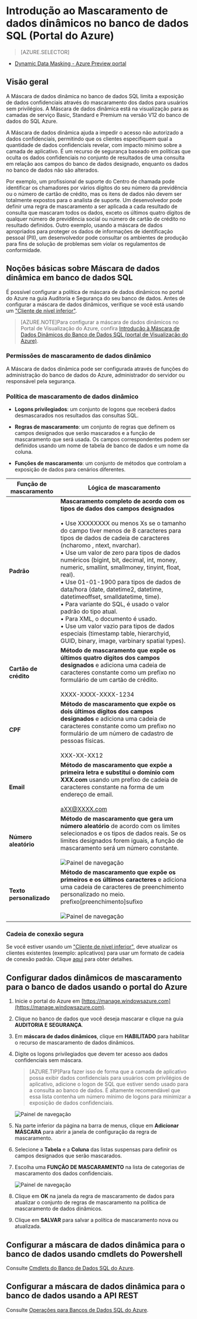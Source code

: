 <properties 
   pageTitle="Introdução ao Mascaramento de dados dinâmicos no banco de dados SQL (Portal do Azure)" 
   description="Como começar a usar a Máscara de Dados Dinâmicos do Banco de Dados SQL no portal do Azure" 
   services="sql-database" 
   documentationCenter="" 
   authors="nadavhelfman" 
   manager="jeffreyg" 
   editor="v-romcal"/>

<tags
   ms.service="sql-database"
   ms.devlang="NA"
   ms.topic="article"
   ms.tgt_pltfrm="NA"
   ms.workload="data-services" 
   ms.date="07/30/2015"
   ms.author="nadavh; ronmat; v-romcal; sstein; ronitr"/>

# Introdução ao Mascaramento de dados dinâmicos no banco de dados SQL (Portal do Azure)

> [AZURE.SELECTOR]
- [Dynamic Data Masking - Azure Preview portal](sql-database-dynamic-data-masking-get-started.md)

## Visão geral

A Máscara de dados dinâmica no banco de dados SQL limita a exposição de dados confidenciais através do mascaramento dos dados para usuários sem privilégios. A Máscara de dados dinâmica está na visualização para as camadas de serviço Basic, Standard e Premium na versão V12 do banco de dados do SQL Azure.

A Máscara de dados dinâmica ajuda a impedir o acesso não autorizado a dados confidenciais, permitindo que os clientes especifiquem qual a quantidade de dados confidenciais revelar, com impacto mínimo sobre a camada de aplicativo. É um recurso de segurança baseado em políticas que oculta os dados confidenciais no conjunto de resultados de uma consulta em relação aos campos do banco de dados designado, enquanto os dados no banco de dados não são alterados.

Por exemplo, um profissional de suporte do Centro de chamada pode identificar os chamadores por vários dígitos do seu número da previdência ou o número de cartão de crédito, mas os itens de dados não devem ser totalmente expostos para o analista de suporte. Um desenvolvedor pode definir uma regra de mascaramento a ser aplicada a cada resultado de consulta que mascaram todos os dados, exceto os últimos quatro dígitos de qualquer número de previdência social ou número de cartão de crédito no resultado definidos. Outro exemplo, usando a máscara de dados apropriados para proteger os dados de informações de identificação pessoal (PII), um desenvolvedor pode consultar os ambientes de produção para fins de solução de problemas sem violar os regulamentos de conformidade.

## Noções básicas sobre Máscara de dados dinâmica em banco de dados SQL

É possível configurar a política de máscara de dados dinâmicos no portal do Azure na guia Auditoria e Segurança do seu banco de dados. Antes de configurar a máscara de dados dinâmicos, verifique se você está usando um ["Cliente de nível inferior"](sql-database-auditing-and-dynamic-data-masking-downlevel-clients.md).


> [AZURE.NOTE]Para configurar a máscara de dados dinâmicos no Portal de Visualização do Azure, confira [Introdução à Máscara de Dados Dinâmicos do Banco de Dados SQL (portal de Visualização do Azure)](sql-database-dynamic-data-masking-get-started.md).


### Permissões de mascaramento de dados dinâmico

A Máscara de dados dinâmica pode ser configurada através de funções do administração do banco de dados do Azure, administrador do servidor ou responsável pela segurança.

### Política de mascaramento de dados dinâmico

* **Logons privilegiados**: um conjunto de logons que receberá dados desmascarados nos resultados das consultas SQL.
  
* **Regras de mascaramento**: um conjunto de regras que definem os campos designados que serão mascarados e a função de mascaramento que será usada. Os campos correspondentes podem ser definidos usando um nome de tabela de banco de dados e um nome da coluna.

* **Funções de mascaramento**: um conjunto de métodos que controlam a exposição de dados para cenários diferentes.

| Função de mascaramento | Lógica de mascaramento |
|----------|---------------|
| **Padrão** |**Mascaramento completo de acordo com os tipos de dados dos campos designados**<br/><br/>• Use XXXXXXXX ou menos Xs se o tamanho do campo tiver menos de 8 caracteres para tipos de dados de cadeia de caracteres (ncharomo , ntext, nvarchar).<br/>• Use um valor de zero para tipos de dados numéricos (bigint, bit, decimal, int, money, numeric, smallint, smallmoney, tinyint, float, real).<br/>• Use 01-01-1900 para tipos de dados de data/hora (date, datetime2, datetime, datetimeoffset, smalldatetime, time).<br/>• Para variante do SQL, é usado o valor padrão do tipo atual.<br/>• Para XML, o documento <masked/> é usado.<br/>• Use um valor vazio para tipos de dados especiais (timestamp table, hierarchyid, GUID, binary, image, varbinary spatial types).
| **Cartão de crédito** |**Método de mascaramento que expõe os últimos quatro dígitos dos campos designados** e adiciona uma cadeia de caracteres constante como um prefixo no formulário de um cartão de crédito.<br/><br/>XXXX-XXXX-XXXX-1234|
| **CPF** |**Método de mascaramento que expõe os dois últimos dígitos dos campos designados** e adiciona uma cadeia de caracteres constante como um prefixo no formulário de um número de cadastro de pessoas físicas.<br/><br/>XXX-XX-XX12 |
| **Email** | **Método de mascaramento que expõe a primeira letra e substitui o domínio com XXX.com** usando um prefixo de cadeia de caracteres constante na forma de um endereço de email.<br/><br/>aXX@XXXX.com |
| **Número aleatório** | **Método de mascaramento que gera um número aleatório** de acordo com os limites selecionados e os tipos de dados reais. Se os limites designados forem iguais, a função de mascaramento será um número constante.<br/><br/>![Painel de navegação](./media/sql-database-dynamic-data-masking-get-started-portal/1_DDM_Random_number.png) |
| **Texto personalizado** | **Método de mascaramento que expõe os primeiros e os últimos caracteres** e adiciona uma cadeia de caracteres de preenchimento personalizado no meio.<br/>prefixo[preenchimento]sufixo<br/><br/>![Painel de navegação](./media/sql-database-dynamic-data-masking-get-started-portal/2_DDM_Custom_text.png) |

  
<a name="Anchor1"></a>
### Cadeia de conexão segura

Se você estiver usando um ["Cliente de nível inferior"](sql-database-auditing-and-dynamic-data-masking-downlevel-clients.md), deve atualizar os clientes existentes (exemplo: aplicativos) para usar um formato de cadeia de conexão padrão. Clique [aqui](sql-database-auditing-and-dynamic-data-masking-downlevel-clients.md) para obter detalhes.


## Configurar dados dinâmicos de mascaramento para o banco de dados usando o portal do Azure

1. Inicie o portal do Azure em [https://manage.windowsazure.com](https://manage.windowsazure.com).

2. Clique no banco de dados que você deseja mascarar e clique na guia **AUDITORIA E SEGURANÇA**.

3. Em **máscara de dados dinâmicos**, clique em **HABILITADO** para habilitar o recurso de mascaramento de dados dinâmicos.

4. Digite os logons privilegiados que devem ter acesso aos dados confidenciais sem máscara.

	>[AZURE.TIP]Para fazer isso de forma que a camada de aplicativo possa exibir dados confidenciais para usuários com privilégios de aplicativo, adicione o logon de SQL que estiver sendo usado para a consulta ao banco de dados. É altamente recomendável que essa lista contenha um número mínimo de logons para minimizar a exposição de dados confidenciais.

	![Painel de navegação](./media/sql-database-dynamic-data-masking-get-started-portal/4_ddm_policy_classic_portal.png)

5. Na parte inferior da página na barra de menus, clique em **Adicionar MÁSCARA** para abrir a janela de configuração da regra de mascaramento.

6. Selecione a **Tabela** e a **Coluna** das listas suspensas para definir os campos designados que serão mascarados.

7. Escolha uma **FUNÇÃO DE MASCARAMENTO** na lista de categorias de mascaramento dos dados confidenciais.

	![Painel de navegação](./media/sql-database-dynamic-data-masking-get-started-portal/5_DDM_Add_Masking_Rule_Classic_Portal.png)
 	
8. Clique em **OK** na janela da regra de mascaramento de dados para atualizar o conjunto de regras de mascaramento na política de mascaramento de dados dinâmicos.

9. Clique em **SALVAR** para salvar a política de mascaramento nova ou atualizada.


## Configurar a máscara de dados dinâmica para o banco de dados usando cmdlets do Powershell

Consulte [Cmdlets do Banco de Dados SQL do Azure](https://msdn.microsoft.com/library/azure/mt163521.aspx).

## Configurar a máscara de dados dinâmica para o banco de dados usando a API REST

Consulte [Operações para Bancos de Dados SQL do Azure](https://msdn.microsoft.com/library/dn505719.aspx).

<!---HONumber=06-->